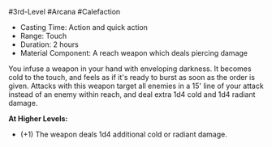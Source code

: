 #3rd-Level #Arcana #Calefaction
 
- Casting Time: Action and quick action
- Range: Touch
- Duration: 2 hours
- Material Component: A reach weapon which deals piercing damage  

You infuse a weapon in your hand with enveloping darkness. It becomes cold to the touch, and feels as if it's ready to burst as soon as the order is given. Attacks with this weapon target all enemies in a 15' line of your attack instead of an enemy within reach, and deal extra 1d4 cold and 1d4 radiant damage.
 
**At Higher Levels:** 
* (+1) The weapon deals 1d4 additional cold or radiant damage.